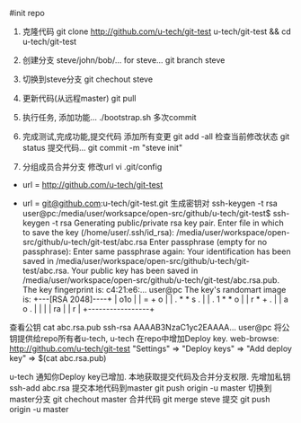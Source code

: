 #init repo
1. 克隆代码
git clone http://github.com/u-tech/git-test u-tech/git-test && cd u-tech/git-test
2. 创建分支 steve/john/bob/... for steve...
git branch steve
3. 切换到steve分支
git chechout steve
4. 更新代码(从远程master)
git pull 
5. 执行任务, 添加功能...
./bootstrap.sh
多次commit
6. 完成测试,完成功能,提交代码
添加所有变更
git add -all
检查当前修改状态
git status
提交代码...
git commit -m "steve init"

7. 分组成员合并分支
修改url
vi .git/config
- url = http://github.com/u-tech/git-test
+ url = git@github.com:u-tech/git-test.git
生成密钥对
ssh-keygen -t rsa
user@pc:/media/user/worksapce/open-src/github/u-tech/git-test$ ssh-keygen -t rsa
Generating public/private rsa key pair.
Enter file in which to save the key (/home/user/.ssh/id_rsa): /media/user/workspace/open-src/github/u-tech/git-test/abc.rsa
Enter passphrase (empty for no passphrase): 
Enter same passphrase again: 
Your identification has been saved in /media/user/workspace/open-src/github/u-tech/git-test/abc.rsa.
Your public key has been saved in /media/user/workspace/open-src/github/u-tech/git-test/abc.rsa.pub.
The key fingerprint is:
c4:21:e6:...  user@pc
The key's randomart image is:
+---[RSA 2048]----+
|      o1o        |
|     = + o       |
|    . * * s .    |
|     . 1 * * o   |
|        r * + .  |
|    a    o .     |
|                 |
|     ra          |
|          r      |
+-----------------+


查看公钥
cat abc.rsa.pub 
ssh-rsa AAAAB3NzaC1yc2EAAAA... user@pc
将公钥提供给repo所有者u-tech, u-tech 在repo中增加Deploy key.
web-browse: http://github.com/u-tech/git-test
"Settings" => "Deploy keys" => "Add deploy key" => $(cat abc.rsa.pub)

u-tech 通知你Deploy key已增加.
本地获取提交代码及合并分支权限.
先增加私钥
ssh-add abc.rsa
提交本地代码到master
git push origin -u master
切换到master分支
git chechout master
合并代码
git merge steve
提交
git push origin -u master
